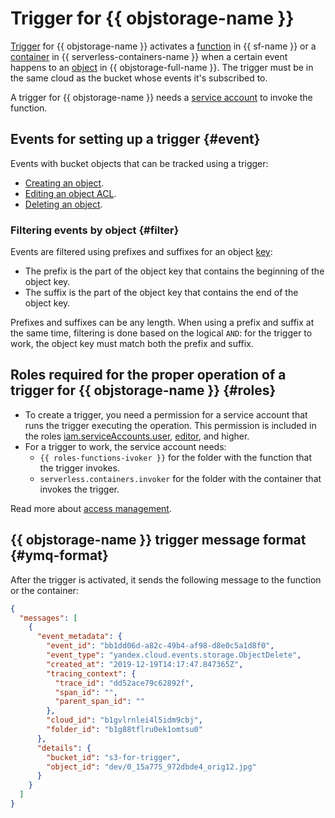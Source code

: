 # Trigger for {{ objstorage-name }}

[Trigger](../trigger/) for {{ objstorage-name }} activates a [function](../function.md) in {{ sf-name }} or a [container](../../../serverless-containers/concepts/container.md) in {{ serverless-containers-name }} when a certain event happens to an [object](../../../storage/concepts/object.md) in {{ objstorage-full-name }}. The trigger must be in the same cloud as the bucket whose events it's subscribed to.

A trigger for {{ objstorage-name }} needs a [service account](../../../iam/concepts/users/service-accounts.md) to invoke the function.

## Events for setting up a trigger {#event}

Events with bucket objects that can be tracked using a trigger:

- [Creating an object](../../../storage/operations/objects/upload.md).
- [Editing an object ACL](../../../storage/operations/objects/edit-acl.md).
- [Deleting an object](../../../storage/operations/objects/delete.md).

### Filtering events by object {#filter}

Events are filtered using prefixes and suffixes for an object [key](../../../storage/concepts/object.md#key):

* The prefix is the part of the object key that contains the beginning of the object key.
* The suffix is the part of the object key that contains the end of the object key.

Prefixes and suffixes can be any length. When using a prefix and suffix at the same time, filtering is done based on the logical `AND`: for the trigger to work, the object key must match both the prefix and suffix.

## Roles required for the proper operation of a trigger for {{ objstorage-name }} {#roles}

- To create a trigger, you need a permission for a service account that runs the trigger executing the operation. This permission is included in the roles [iam.serviceAccounts.user](../../../iam/concepts/access-control/roles.md#sa-user), [editor](../../../iam/concepts/access-control/roles.md#editor), and higher.
- For a trigger to work, the service account needs:
  * `{{ roles-functions-ivoker }}` for the folder with the function that the trigger invokes.
  * `serverless.containers.invoker` for the folder with the container that invokes the trigger.

Read more about [access management](../../security/index.md).

## {{ objstorage-name }} trigger message format {#ymq-format}

After the trigger is activated, it sends the following message to the function or the container:

```json
{
  "messages": [
    {
      "event_metadata": {
        "event_id": "bb1dd06d-a82c-49b4-af98-d8e0c5a1d8f0",
        "event_type": "yandex.cloud.events.storage.ObjectDelete",
        "created_at": "2019-12-19T14:17:47.847365Z",
        "tracing_context": {
          "trace_id": "dd52ace79c62892f",
          "span_id": "",
          "parent_span_id": ""
        },
        "cloud_id": "b1gvlrnlei4l5idm9cbj",
        "folder_id": "b1g88tflru0ek1omtsu0"
      },
      "details": {
        "bucket_id": "s3-for-trigger",
        "object_id": "dev/0_15a775_972dbde4_orig12.jpg"
      }
    }
  ]
}
```

